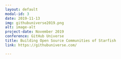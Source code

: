 ```yaml
---
layout: default
modal-id: 3
date: 2019-11-13
img: githubuniverse2019.png
alt: image-alt
project-date: November 2019
conference: GitHub Universe
title: Building Open Source Communities of Starfish
link: https://githubuniverse.com/

---
```

